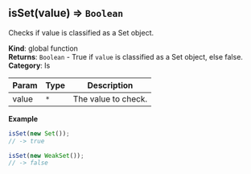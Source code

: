 <a name="isSet"></a>

## isSet(value) ⇒ <code>Boolean</code>
Checks if value is classified as a Set object.

**Kind**: global function  
**Returns**: <code>Boolean</code> - True if `value` is classified as a Set object, else false.  
**Category**: Is  

| Param | Type | Description |
| --- | --- | --- |
| value | <code>\*</code> | The value to check. |

**Example**  
```js
isSet(new Set());
// -> true

isSet(new WeakSet());
// -> false
```
